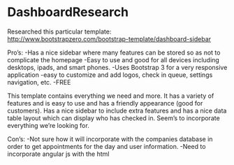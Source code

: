 # DashboardResearch
Researched this particular template: http://www.bootstrapzero.com/bootstrap-template/dashboard-sidebar

Pro’s:
-Has a nice sidebar where many features can be stored so as not to complicate the homepage 
-Easy to use and good for all devices including desktops, ipads, and smart phones.
-Uses Bootstrap 3 for a very responsive application
-easy to customize and add logos, check in queue, settings navigation, etc.
-FREE

This template contains everything we need and more. It has a variety of features and is easy to use and has a friendly appearance (good for customers). Has a nice sidebar to include extra features and has a nice data table layout which can display who has checked in. Seem’s to incorporate everything we’re looking for.

Con’s:
-Not sure how it will incorporate with the companies database in order to get appointments for the day and user information.
-Need to incorporate angular js with the html  


